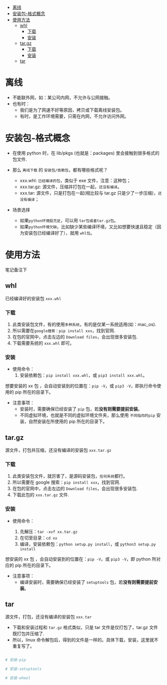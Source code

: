 <!--ts-->

- [离线](#离线)
- [安装包-格式概念](#安装包-格式概念)
- [使用方法](#使用方法)
  - [whl](#whl)
    - [下载](#下载)
    - [安装](#安装)
  - [tar.gz](#targz)
    - [下载](#下载-1)
    - [安装](#安装-1)
  - [tar](#tar)

<!-- Added by: edy, at: 2023年 2月 3日 星期五 11时58分38秒 CST -->

<!--te-->

# 离线

- 不能联外网，如：某公司内网，不允许与公网接触。
- 也有时：
  - 我们是为了网速不好等原因，拷贝或下载离线安装包。
  - 有时，是工作环境需要，只需在内网，不允许访问外网。

# 安装包-格式概念

- 在使用 python 时，在 lib/pkgs (也就是：packages) 里会接触到很多格式的包文件.

- 那么 `离线下载` 的 `安装包/依赖包`，都有哪些格式呢？

  - xxx.whl: `已经编译的包`，类似于 exe 文件，注意：这种包；
  - xxx.tar.gz: 源文件，压缩并打包在一起，`还没有编译`。
  - xxx.tar: 源文件，只是打包在一起(相比较与 tar.gz 只是少了一步压缩)，`还没有编译`；

- 场景选择
  - 如果`python环境挺充足`，可以用 `tar包或者tar.gz包`。
  - 如果`python环境欠缺`，比如缺少某些编译环境，又比如想要快速且稳定（因为安装包已经编译好了），就用 `whl包`。

# 使用方法

笔记备注下

## whl

已经编译好的安装包 `xxx.whl`

### 下载

1. 此类安装包文件，有的使用`多种系统`，有的是仅某一系统适用(如：mac_os).
2. 所以需要在`google搜索：pip install xxx`，找到官网.
3. 在包的官网中，点击左边的 `Download files`，会出现很多安装包.
4. 下载需要系统的 `xxx.whl` 即可。

### 安装

- 使用命令：
  1. 安装依赖包：`pip install xxx.whl`，或 `pip3 install xxx.whl`。

想要安装的 xx 包 ，会自动安装到的位置在：`pip -V`，或 `pip3 -V`，即执行命令使用的 pip 所在的目录下。

- 注意事项：
  - 安装时，需要确保已经安装了 `pip` 包，若**没有则需要提前安装**。
  - 不同虚拟环境，也就是不同的虚拟环境文件夹，那么使用 `不同指向的pip` 安装，自然安装在所使用的 pip 所在的目录下。

## tar.gz

源文件，打包并压缩，还没有编译的安装包 `xxx.tar.gz`

### 下载

1. 此类安装包文件，就厉害了，是源码安装包，`任何系统`都行。
2. 所以需要在 google 搜索：`pip install xxx`，找到官网.
3. 在包的官网中，点击左边的 `Download files`，会出现很多安装包.
4. 下载此包的 `xxx.tar.gz` 文件.

### 安装

- 使用命令：

  1. 先解压：`tar -xvf xx.tar.gz`
  2. 在切至目录：`cd xx`
  3. 编译，安装依赖包：`python setup.py install`，或 `python3 setup.py install`

想安装的 xx 包 ，会自动安装到的位置在：`pip -V`，或 `pip3 -V`，即 python 所对应的 pip 所在的目录下。

- 注意事项：
  - 编译安装时，需要确保已经安装了 `setuptools` 包，若**没有则需要提前安装**。

## tar

源文件，打包，还没有编译的安装包 `xxx.tar`

- 下载和安装过程和 `tar.gz` 格式类似，只是 tar 文件是仅打包了，tar.gz 文件既打包并压缩了.
- 所以，linux 命令解包后，得到的文件是一样的。具体下载，安装，这里就不重复写了。

```bash

# 安装-pip

# 安装-setuptools

# 安装-wheel

```
